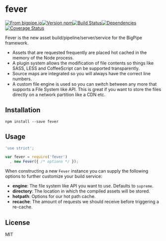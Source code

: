 # fever

[![From bigpipe.io][from]](http://bigpipe.io)[![Version npm][version]](http://browsenpm.org/package/fever)[![Build Status][build]](https://travis-ci.org/bigpipe/fever)[![Dependencies][david]](https://david-dm.org/bigpipe/fever)[![Coverage Status][cover]](https://coveralls.io/r/bigpipe/fever?branch=master)

[from]: https://img.shields.io/badge/from-bigpipe.io-9d8dff.svg?style=flat-square
[version]: http://img.shields.io/npm/v/fever.svg?style=flat-square
[build]: http://img.shields.io/travis/bigpipe/fever/master.svg?style=flat-square
[david]: https://img.shields.io/david/bigpipe/fever.svg?style=flat-square
[cover]: http://img.shields.io/coveralls/bigpipe/fever/master.svg?style=flat-square

Fever is the new asset build/pipeline/server/service for the BigPipe framework.

- Assets that are requested frequently are placed hot cached in the memory of
  the Node process.
- A plugin system allows the modification of file contents so things like SASS,
  LESS and CoffeeScript can be supported transparently.
- Source maps are integrated so you will always have the correct line numbers.
- A custom file engine is used so you can switch between any more that supports
  a File System like API. This is great if you want to store the files directly
  on a network partition like a CDN etc.

## Installation

```
npm install --save fever
```

## Usage

```js
'use strict';

var fever = require('fever')
  , new Fever({ /* options */ });
```

When constructing a new `Fever` instance you can supply the following options to
further customize your build service:

- **engine**: The file system like API you want to use. Defaults to `supreme`.
- **directory**: The location in which the compiled assets will be stored.
- **hotpath**: Options for our hot path cache.
- **recache**: The amount of requests we should receive before triggering a re-cache.

## License

MIT
